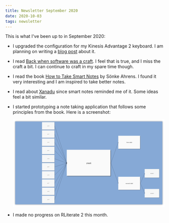 ```yaml
---
title: Newsletter September 2020
date: 2020-10-03
tags: newsletter
---
```


This is what I've been up to in September 2020:

* I upgraded the configuration for my Kinesis Advantage 2 keyboard. I am
  planning on writing a [blog
  post](/writing/kinesis-advantage-2-setup/index.html) about it.

* I read [Back when software was a
  craft](https://jessitron.com/2020/08/04/back-when-software-was-a-craft/). I
  feel that is true, and I miss the craft a bit. I can continue to craft in my
  spare time though.

* I read the book [How to Take Smart Notes](https://takesmartnotes.com/) by
  Sönke Ahrens. I found it very interesting and I am inspired to take better
  notes.

* I read about [Xanadu](https://en.wikipedia.org/wiki/Project_Xanadu) since
  smart notes reminded me of it. Some ideas feel a bit similar.

* I started prototyping a note taking application that follows some principles
  from the book. Here is a screenshot:

    ![](smart-notes-app-prototype.png)

* I made no progress on RLiterate 2 this month.
